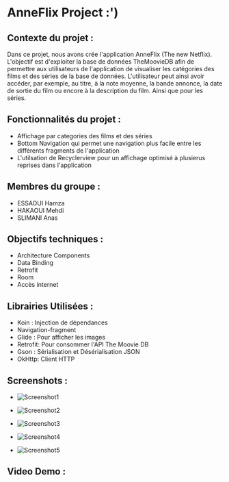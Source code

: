 # AnneFlix Project :')

## Contexte du projet :

Dans ce projet, nous avons crée l'application AnneFlix (The new Netflix). 
L'objectif est d'exploiter la base de données TheMoovieDB afin de permettre aux utilisateurs de l'application de visualiser les catégories des films et des séries de la base de données.
L'utilisateur peut ainsi avoir accéder, par exemple, au titre, à la note moyenne, la bande annonce, la date de sortie du film ou encore à la description du film. 
Ainsi que pour les séries.

## Fonctionnalités du projet : 

* Affichage par categories des films et des séries
* Bottom Navigation qui permet une navigation plus facile entre les différents fragments de l'application
* L'utilsation de Recyclerview pour un affichage optimisé à plusierus reprises dans l'application

## Membres du groupe : 

- ESSAOUI Hamza
- HAKAOUI Mehdi
- SLIMANI Anas

## Objectifs techniques :

- Architecture Components 
- Data Binding
- Retrofit 
- Room
- Accès internet
  <uses-permission android:name="android.permission.INTERNET" />
  <uses-permission android:name="android.permission.ACCESS_NETWORK_STATE"/>

## Librairies Utilisées :

* Koin : Injection de dépendances
* Navigation-fragment
* Glide : Pour afficher les images
* Retrofit: Pour consommer l'API The Moovie DB
* Gson : Sérialisation et Désérialisation JSON
* OkHttp: Client HTTP


## Screenshots : 

- ![Screenshot1](https://github.com/HAKAOUI/the-movie-app/blob/feature/category_home/Capture%20d%E2%80%99%C3%A9cran%202022-01-04%20221657.jpg)

- ![Screenshot2](https://github.com/HAKAOUI/the-movie-app/blob/feature/category_home/Capture%20d%E2%80%99%C3%A9cran%202022-01-04%20221727.jpg)

- ![Screenshot3](https://github.com/HAKAOUI/the-movie-app/blob/feature/category_home/Capture%20d%E2%80%99%C3%A9cran%202022-01-04%20221748.jpg)

- ![Screenshot4](https://github.com/HAKAOUI/the-movie-app/blob/feature/category_home/Capture%20d%E2%80%99%C3%A9cran%202022-01-04%20221819.jpg)

- ![Screenshot5](https://github.com/HAKAOUI/the-movie-app/blob/feature/category_home/Capture%20d%E2%80%99%C3%A9cran%202022-01-04%20221837.jpg)

## Video Demo : 

